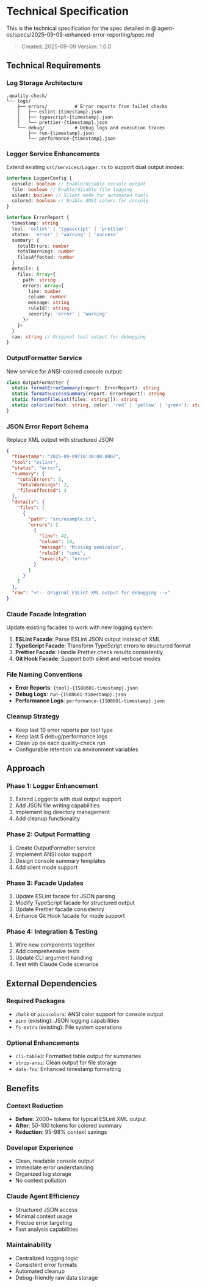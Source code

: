# Technical Specification

This is the technical specification for the spec detailed in
@.agent-os/specs/2025-09-09-enhanced-error-reporting/spec.md

> Created: 2025-09-09 Version: 1.0.0

## Technical Requirements

### Log Storage Architecture

```
.quality-check/
└── logs/
    ├── errors/          # Error reports from failed checks
    │   ├── eslint-{timestamp}.json
    │   ├── typescript-{timestamp}.json
    │   └── prettier-{timestamp}.json
    └── debug/           # Debug logs and execution traces
        ├── run-{timestamp}.json
        └── performance-{timestamp}.json
```

### Logger Service Enhancements

Extend existing `src/services/Logger.ts` to support dual output modes:

```typescript
interface LoggerConfig {
  console: boolean // Enable/disable console output
  file: boolean // Enable/disable file logging
  silent: boolean // Silent mode for automated tools
  colored: boolean // Enable ANSI colors for console
}

interface ErrorReport {
  timestamp: string
  tool: 'eslint' | 'typescript' | 'prettier'
  status: 'error' | 'warning' | 'success'
  summary: {
    totalErrors: number
    totalWarnings: number
    filesAffected: number
  }
  details: {
    files: Array<{
      path: string
      errors: Array<{
        line: number
        column: number
        message: string
        ruleId?: string
        severity: 'error' | 'warning'
      }>
    }>
  }
  raw: string // Original tool output for debugging
}
```

### OutputFormatter Service

New service for ANSI-colored console output:

```typescript
class OutputFormatter {
  static formatErrorSummary(report: ErrorReport): string
  static formatSuccessSummary(report: ErrorReport): string
  static formatFileList(files: string[]): string
  static colorize(text: string, color: 'red' | 'yellow' | 'green'): string
}
```

### JSON Error Report Schema

Replace XML output with structured JSON:

```json
{
  "timestamp": "2025-09-09T10:30:00.000Z",
  "tool": "eslint",
  "status": "error",
  "summary": {
    "totalErrors": 5,
    "totalWarnings": 2,
    "filesAffected": 3
  },
  "details": {
    "files": [
      {
        "path": "src/example.ts",
        "errors": [
          {
            "line": 42,
            "column": 10,
            "message": "Missing semicolon",
            "ruleId": "semi",
            "severity": "error"
          }
        ]
      }
    ]
  },
  "raw": "<!-- Original ESLint XML output for debugging -->"
}
```

### Claude Facade Integration

Update existing facades to work with new logging system:

1. **ESLint Facade**: Parse ESLint JSON output instead of XML
2. **TypeScript Facade**: Transform TypeScript errors to structured format
3. **Prettier Facade**: Handle Prettier check results consistently
4. **Git Hook Facade**: Support both silent and verbose modes

### File Naming Conventions

- **Error Reports**: `{tool}-{ISO8601-timestamp}.json`
- **Debug Logs**: `run-{ISO8601-timestamp}.json`
- **Performance Logs**: `performance-{ISO8601-timestamp}.json`

### Cleanup Strategy

- Keep last 10 error reports per tool type
- Keep last 5 debug/performance logs
- Clean up on each quality-check run
- Configurable retention via environment variables

## Approach

### Phase 1: Logger Enhancement

1. Extend Logger.ts with dual output support
2. Add JSON file writing capabilities
3. Implement log directory management
4. Add cleanup functionality

### Phase 2: Output Formatting

1. Create OutputFormatter service
2. Implement ANSI color support
3. Design console summary templates
4. Add silent mode support

### Phase 3: Facade Updates

1. Update ESLint facade for JSON parsing
2. Modify TypeScript facade for structured output
3. Update Prettier facade consistency
4. Enhance Git Hook facade for mode support

### Phase 4: Integration & Testing

1. Wire new components together
2. Add comprehensive tests
3. Update CLI argument handling
4. Test with Claude Code scenarios

## External Dependencies

### Required Packages

- `chalk` or `picocolors`: ANSI color support for console output
- `pino` (existing): JSON logging capabilities
- `fs-extra` (existing): File system operations

### Optional Enhancements

- `cli-table3`: Formatted table output for summaries
- `strip-ansi`: Clean output for file storage
- `date-fns`: Enhanced timestamp formatting

## Benefits

### Context Reduction

- **Before**: 2000+ tokens for typical ESLint XML output
- **After**: 50-100 tokens for colored summary
- **Reduction**: 95-98% context savings

### Developer Experience

- Clean, readable console output
- Immediate error understanding
- Organized log storage
- No context pollution

### Claude Agent Efficiency

- Structured JSON access
- Minimal context usage
- Precise error targeting
- Fast analysis capabilities

### Maintainability

- Centralized logging logic
- Consistent error formats
- Automated cleanup
- Debug-friendly raw data storage
